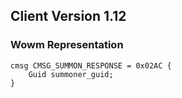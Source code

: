 ## Client Version 1.12

### Wowm Representation
```rust,ignore
cmsg CMSG_SUMMON_RESPONSE = 0x02AC {
    Guid summoner_guid;    
}

```
